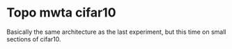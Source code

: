 # Topo mwta cifar10

Basically the same architecture as the last experiment, but this time on small sections of cifar10.